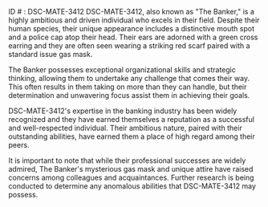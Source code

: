 ID # : DSC-MATE-3412
DSC-MATE-3412, also known as "The Banker," is a highly ambitious and driven individual who excels in their field. Despite their human species, their unique appearance includes a distinctive mouth spot and a police cap atop their head. Their ears are adorned with a green cross earring and they are often seen wearing a striking red scarf paired with a standard issue gas mask. 

The Banker possesses exceptional organizational skills and strategic thinking, allowing them to undertake any challenge that comes their way. This often results in them taking on more than they can handle, but their determination and unwavering focus assist them in achieving their goals.

DSC-MATE-3412's expertise in the banking industry has been widely recognized and they have earned themselves a reputation as a successful and well-respected individual. Their ambitious nature, paired with their outstanding abilities, have earned them a place of high regard among their peers.

It is important to note that while their professional successes are widely admired, The Banker's mysterious gas mask and unique attire have raised concerns among colleagues and acquaintances. Further research is being conducted to determine any anomalous abilities that DSC-MATE-3412 may possess.